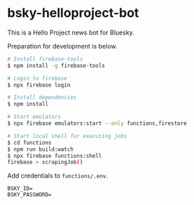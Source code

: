 # bsky-helloproject-bot

This is a Hello Project news bot for Bluesky.

Preparation for development is below.

```bash
# Install firebase-tools
$ npm install -g firebase-tools

# Login to firebase
$ npx firebase login

# Install dependencies
$ npm install

# Start emulators
$ npx firebase emulators:start --only functions,firestore

# Start local shell for executing jobs
$ cd functions
$ npm run build:watch
$ npx firebase functions:shell
firebase > scrapingJob()
```

Add credentials to `functions/.env`.

```
BSKY_ID=
BSKY_PASSWORD=
```
